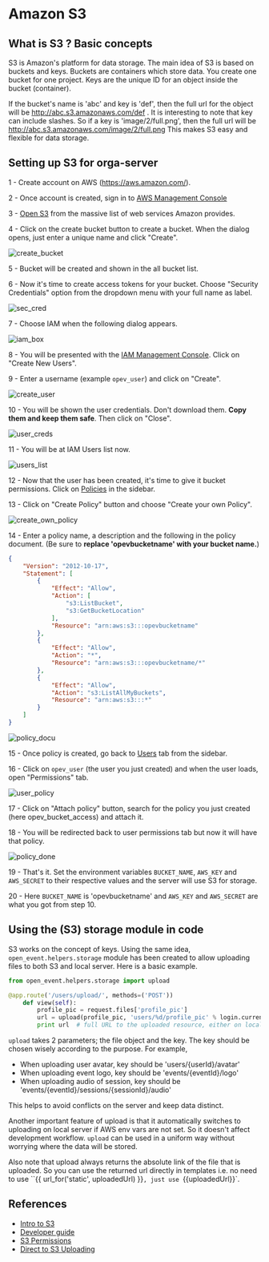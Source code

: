 # Amazon S3

## What is S3 ? Basic concepts

S3 is Amazon's platform for data storage. The main idea of S3 is based on buckets and keys.
Buckets are containers which store data. You create one bucket for one project.
Keys are the unique ID for an object inside the bucket (container).

If the bucket's name is 'abc' and key is 'def', then the full url for the object will be http://abc.s3.amazonaws.com/def .
It is interesting to note that key can include slashes. So if a key is 'image/2/full.png', then the full url will be http://abc.s3.amazonaws.com/image/2/full.png
This makes S3 easy and flexible for data storage.


## Setting up S3 for orga-server

1 - Create account on AWS (https://aws.amazon.com/).

2 - Once account is created, sign in to [AWS Management Console](https://console.aws.amazon.com/console/home)

3 - [Open S3](https://console.aws.amazon.com/s3/home) from the massive list of web services Amazon provides.

4 - Click on the create bucket button to create a bucket. When the dialog opens, just enter a unique name and click "Create".

![create_bucket](https://cloud.githubusercontent.com/assets/4047597/16184351/596ce8cc-36d9-11e6-9a20-f53b611fbcc2.png)

5 - Bucket will be created and shown in the all bucket list.

6 - Now it's time to create access tokens for your bucket. Choose "Security Credentials" option from the dropdown menu with your full name as label.

![sec_cred](https://cloud.githubusercontent.com/assets/4047597/16184350/5966a49e-36d9-11e6-831e-a40f51e1fe5a.png)

7 - Choose IAM when the following dialog appears.

![iam_box](https://cloud.githubusercontent.com/assets/4047597/16184349/5953359e-36d9-11e6-9501-e8a0f33ea1bc.png)

8 - You will be presented with the [IAM Management Console](https://console.aws.amazon.com/iam/home#users). Click on "Create New Users".

9 - Enter a username (example `opev_user`) and click on "Create".

![create_user](https://cloud.githubusercontent.com/assets/4047597/16184348/5949baf0-36d9-11e6-8c5c-6bf91fc97b8d.png)

10 - You will be shown the user credentials. Don't download them. **Copy them and keep them safe**. Then click on "Close".

![user_creds](https://cloud.githubusercontent.com/assets/4047597/16184342/58f5631a-36d9-11e6-839b-0e0502d60267.png)

11 - You will be at IAM Users list now.

![users_list](https://cloud.githubusercontent.com/assets/4047597/16184347/59434cce-36d9-11e6-890f-c88f3bd490f9.png)

12 - Now that the user has been created, it's time to give it bucket permissions. Click on [Policies](https://console.aws.amazon.com/iam/home?region=us-west-2#policies) in the sidebar.

13 - Click on "Create Policy" button and choose "Create your own Policy".

![create_own_policy](https://cloud.githubusercontent.com/assets/4047597/16184346/593d8a0a-36d9-11e6-9dea-247626c283de.png)

14 - Enter a policy name, a description and the following in the policy document. (Be sure to **replace 'opevbucketname' with your bucket name.**)

```json
{
    "Version": "2012-10-17",
    "Statement": [
        {
            "Effect": "Allow",
            "Action": [
                "s3:ListBucket",
                "s3:GetBucketLocation"
            ],
            "Resource": "arn:aws:s3:::opevbucketname"
        },
        {
            "Effect": "Allow",
            "Action": "*",
            "Resource": "arn:aws:s3:::opevbucketname/*"
        },
        {
            "Effect": "Allow",
            "Action": "s3:ListAllMyBuckets",
            "Resource": "arn:aws:s3:::*"
        }
    ]
}
```

![policy_docu](https://cloud.githubusercontent.com/assets/4047597/16184345/59089a20-36d9-11e6-8ac0-9b16155207cd.png)

15 - Once policy is created, go back to [Users](https://console.aws.amazon.com/iam/home#users) tab from the sidebar.

16 - Click on `opev_user` (the user you just created) and when the user loads, open "Permissions" tab.

![user_policy](https://cloud.githubusercontent.com/assets/4047597/16184344/59007c32-36d9-11e6-885e-9ea05cff0a30.png)

17 - Click on "Attach policy" button, search for the policy you just created (here opev\_bucket\_access) and attach it.

18 - You will be redirected back to user permissions tab but now it will have that policy.

![policy_done](https://cloud.githubusercontent.com/assets/4047597/16184343/58fa292c-36d9-11e6-9a0f-bf629c04922e.png)

19 - That's it. Set the environment variables `BUCKET_NAME`, `AWS_KEY` and `AWS_SECRET` to their respective values and the server will use S3 for storage.

20 - Here `BUCKET_NAME` is 'opevbucketname' and `AWS_KEY` and `AWS_SECRET` are what you got from step 10.



## Using the (S3) storage module in code

S3 works on the concept of keys. Using the same idea, `open_event.helpers.storage` module has been created to allow uploading files to both S3 and local server.
Here is a basic example.

```python
from open_event.helpers.storage import upload

@app.route('/users/upload/', methods=('POST'))
    def view(self):
        profile_pic = request.files['profile_pic']
        url = upload(profile_pic, 'users/%d/profile_pic' % login.current_user.id)
        print url  # full URL to the uploaded resource, either on local server or S3
```

`upload` takes 2 parameters; the file object and the key. The key should be chosen wisely according to the purpose.
For example,
- When uploading user avatar, key should be 'users/{userId}/avatar'
- When uploading event logo, key should be 'events/{eventId}/logo'
- When uploading audio of session, key should be 'events/{eventId}/sessions/{sessionId}/audio'

This helps to avoid conflicts on the server and keep data distinct.

Another important feature of upload is that it automatically switches to uploading on local server if AWS env vars are not set. So it doesn't affect development
workflow. `upload` can be used in a uniform way without worrying where the data will be stored.

Also note that upload always returns the absolute link of the file that is uploaded. So you can use the returned url directly in templates i.e. no need to use
``{{ url_for('static', uploadedUrl) }}`, just use `{{uploadedUrl}}`.



## References

* [Intro to S3](http://docs.aws.amazon.com/AmazonS3/latest/gsg/GetStartedWithS3.html)
* [Developer guide](http://docs.aws.amazon.com/AmazonS3/latest/dev/Welcome.html)
* [S3 Permissions](http://docs.aws.amazon.com/AmazonS3/latest/dev/using-with-s3-actions.html)
* [Direct to S3 Uploading](https://devcenter.heroku.com/articles/s3-upload-python)
